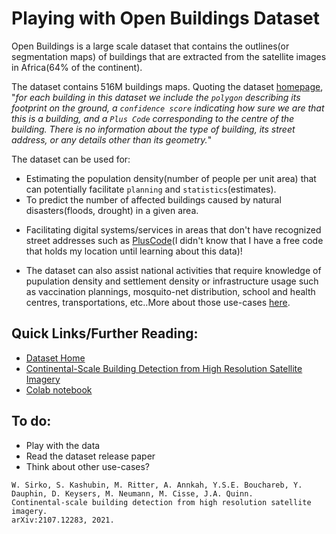 # Playing with Open Buildings Dataset

Open Buildings is a large scale dataset that contains the outlines(or segmentation maps) of buildings that are extracted from the satellite images in Africa(64% of the continent).

The dataset contains 516M buildings maps. Quoting the dataset [homepage](https://sites.research.google/open-buildings/), "*for each building in this dataset we include the `polygon` describing its footprint on the ground, a `confidence score` indicating how sure we are that this is a building, and a `Plus Code` corresponding to the centre of the building. There is no information about the type of building, its street address, or any details other than its geometry.*"


The dataset can be used for:
- Estimating the population density(number of people per unit area) that can potentially facilitate `planning` and `statistics`(estimates).
- To predict the number of affected buildings caused by natural disasters(floods, drought) in a given area.
* Facilitating digital systems/services in areas that don't have recognized street addresses such as [PlusCode](https://maps.google.com/pluscodes/)(I didn't know that I have a free code that holds my location until learning about this data)!

* The dataset can also assist national activities that require knowledge of pupulation density and settlement density or infrastructure usage such as vaccination plannings, mosquito-net distribution, school and health centres, transportations, etc..More about those use-cases [here](https://sites.research.google/open-buildings/).


## Quick Links/Further Reading:

* [Dataset Home](https://sites.research.google/open-buildings/
)
* [Continental-Scale Building Detection from High Resolution Satellite Imagery](https://arxiv.org/abs/2107.12283)
* [Colab notebook](https://colab.research.google.com/github/google-research/google-research/blob/master/building_detection/open_buildings_spatial_analysis_examples.ipynb)

## To do:
* Play with the data
* Read the dataset release paper
* Think about other use-cases?


```
W. Sirko, S. Kashubin, M. Ritter, A. Annkah, Y.S.E. Bouchareb, Y. Dauphin, D. Keysers, M. Neumann, M. Cisse, J.A. Quinn. 
Continental-scale building detection from high resolution satellite imagery.
arXiv:2107.12283, 2021.
```

